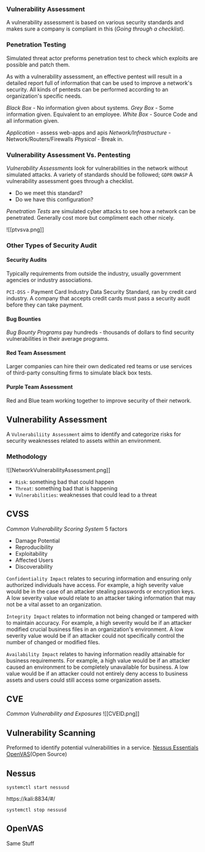 ### Vulnerability Assessment
A vulnerability assessment is based on various security standards and makes sure a company is compliant in this (*Going through a checklist*).

### Penetration Testing
Simulated threat actor preforms penetration test to check which exploits are possible and patch them.

As with a vulnerability assessment, an effective pentest will result in a detailed report full of information that can be used to improve a network's security. All kinds of pentests can be performed according to an organization's specific needs.

*Black Box* - No information given about systems.
*Grey Box* - Some information given. Equivalent to an employee.
*White Box* - Source Code and all information given.

*Application* - assess web-apps and apis
*Network/Infrastructure* - Network/Routers/Firewalls
*Physical* - Break in.

### Vulnerability Assessment Vs. Pentesting
*Vulnerability Assessments* look for vulnerabilities in the network without simulated attacks.
A variety of standards should be followed; `GDPR` `OWASP` 
A vulnerability assessment goes through a checklist.
- Do we meet this standard?
- Do we have this configuration?

*Penetration Tests* are simulated cyber attacks to see how a network can be penetrated.
Generally cost more but compliment each other nicely.

![[ptvsva.png]]

### Other Types of Security Audit
#### Security Audits
Typically requirements from outside the industry, usually government agencies or industry associations. 

`PCI-DSS` - Payment Card Industry Data Security Standard, ran by credit card industry. A company that accepts credit cards must pass a security audit before they can take payment.

#### Bug Bounties
*Bug Bounty Programs* pay hundreds - thousands of dollars to find security vulnerabilities in their average programs.

#### Red Team Assessment
Larger companies can hire their own dedicated red teams or use services of third-party consulting firms to simulate black box tests.

#### Purple Team Assessment 
Red and Blue team working together to improve security of their network.

## Vulnerability Assessment
A `Vulnerabiliity Assessment` aims to identify and categorize risks for security weaknesses related to assets within an environment.

### Methodology
![[NetworkVulnerabilityAssessment.png]]
- `Risk`: something bad that could happen
- `Threat`: something bad that is happening
- `Vulnerabilities`: weaknesses that could lead to a threat


## CVSS
*Common Vulnerability Scoring System* 5 factors
- Damage Potential
- Reproducibility
- Exploitability
- Affected Users
- Discoverability

`Confidentiality Impact` relates to securing information and ensuring only authorized individuals have access. For example, a high severity value would be in the case of an attacker stealing passwords or encryption keys. A low severity value would relate to an attacker taking information that may not be a vital asset to an organization.

`Integrity Impact` relates to information not being changed or tampered with to maintain accuracy. For example, a high severity would be if an attacker modified crucial business files in an organization's environment. A low severity value would be if an attacker could not specifically control the number of changed or modified files.

`Availability Impact` relates to having information readily attainable for business requirements. For example, a high value would be if an attacker caused an environment to be completely unavailable for business. A low value would be if an attacker could not entirely deny access to business assets and users could still access some organization assets.

## CVE
*Common Vulnerability and Exposures*
![[CVEID.png]]

## Vulnerability Scanning
Preformed to identify potential vulnerabilities in a service.
[Nessus Essentials](https://community.tenable.com/s/article/Nessus-Essentials)
[OpenVAS](https://www.openvas.org/)(Open Source)

## Nessus 
```
systemctl start nessusd
```
https://kali:8834/#/
```
systemctl stop nessusd
```

## OpenVAS 
Same Stuff

